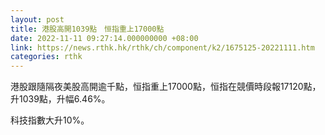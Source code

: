 ```yaml
---
layout: post
title: 港股高開1039點　恒指重上17000點
date: 2022-11-11 09:27:14.000000000 +08:00
link: https://news.rthk.hk/rthk/ch/component/k2/1675125-20221111.htm
categories: rthk
---
```


港股跟隨隔夜美股高開逾千點，恒指重上17000點，恒指在競價時段報17120點，升1039點，升幅6.46%。

科技指數大升10%。
